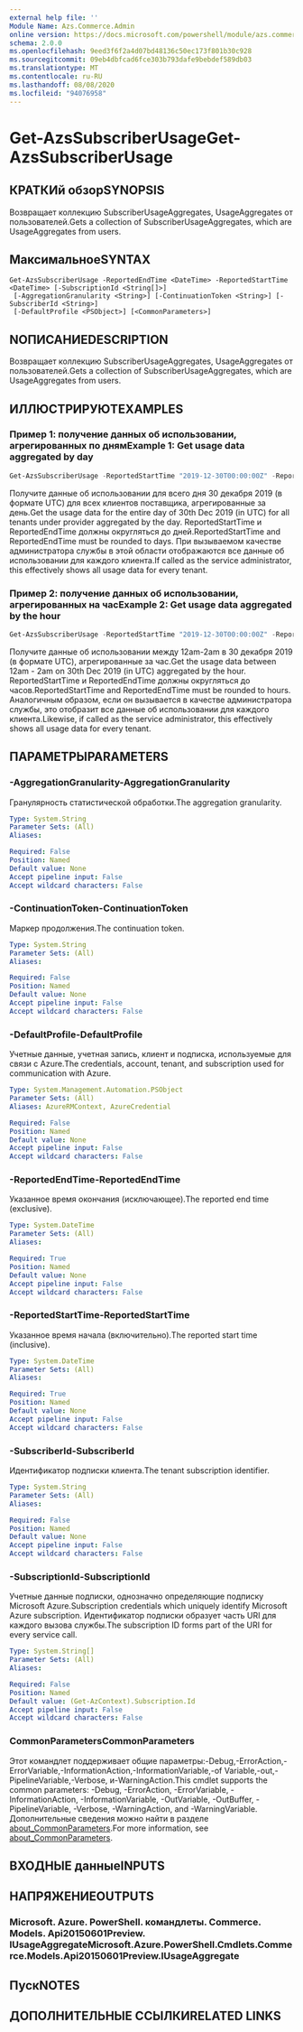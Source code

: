 ```yaml
---
external help file: ''
Module Name: Azs.Commerce.Admin
online version: https://docs.microsoft.com/powershell/module/azs.commerce.admin/get-azssubscriberusage
schema: 2.0.0
ms.openlocfilehash: 9eed3f6f2a4d07bd48136c50ec173f801b30c928
ms.sourcegitcommit: 09eb4dbfcad6fce303b793dafe9bebdef589db03
ms.translationtype: MT
ms.contentlocale: ru-RU
ms.lasthandoff: 08/08/2020
ms.locfileid: "94076958"
---
```

# <span data-ttu-id="53d84-101">Get-AzsSubscriberUsage</span><span class="sxs-lookup"><span data-stu-id="53d84-101">Get-AzsSubscriberUsage</span></span>

## <span data-ttu-id="53d84-102">КРАТКИй обзор</span><span class="sxs-lookup"><span data-stu-id="53d84-102">SYNOPSIS</span></span>
<span data-ttu-id="53d84-103">Возвращает коллекцию SubscriberUsageAggregates, UsageAggregates от пользователей.</span><span class="sxs-lookup"><span data-stu-id="53d84-103">Gets a collection of SubscriberUsageAggregates, which are UsageAggregates from users.</span></span>

## <span data-ttu-id="53d84-104">Максимальное</span><span class="sxs-lookup"><span data-stu-id="53d84-104">SYNTAX</span></span>

```
Get-AzsSubscriberUsage -ReportedEndTime <DateTime> -ReportedStartTime <DateTime> [-SubscriptionId <String[]>]
 [-AggregationGranularity <String>] [-ContinuationToken <String>] [-SubscriberId <String>]
 [-DefaultProfile <PSObject>] [<CommonParameters>]
```

## <span data-ttu-id="53d84-105">NОПИСАНИЕ</span><span class="sxs-lookup"><span data-stu-id="53d84-105">DESCRIPTION</span></span>
<span data-ttu-id="53d84-106">Возвращает коллекцию SubscriberUsageAggregates, UsageAggregates от пользователей.</span><span class="sxs-lookup"><span data-stu-id="53d84-106">Gets a collection of SubscriberUsageAggregates, which are UsageAggregates from users.</span></span>

## <span data-ttu-id="53d84-107">ИЛЛЮСТРИРУЮТ</span><span class="sxs-lookup"><span data-stu-id="53d84-107">EXAMPLES</span></span>

### <span data-ttu-id="53d84-108">Пример 1: получение данных об использовании, агрегированных по дням</span><span class="sxs-lookup"><span data-stu-id="53d84-108">Example 1: Get usage data aggregated by day</span></span>
```powershell
Get-AzsSubscriberUsage -ReportedStartTime "2019-12-30T00:00:00Z" -ReportedEndTime "2019-12-31T00:00:00Z" -AggregationGranularity Daily
```

<span data-ttu-id="53d84-109">Получите данные об использовании для всего дня 30 декабря 2019 (в формате UTC) для всех клиентов поставщика, агрегированные за день.</span><span class="sxs-lookup"><span data-stu-id="53d84-109">Get the usage data for the entire day of 30th Dec 2019 (in UTC) for all tenants under provider aggregated by the day.</span></span>
<span data-ttu-id="53d84-110">ReportedStartTime и ReportedEndTime должны округляться до дней.</span><span class="sxs-lookup"><span data-stu-id="53d84-110">ReportedStartTime and ReportedEndTime must be rounded to days.</span></span>
<span data-ttu-id="53d84-111">При вызываемом качестве администратора службы в этой области отображаются все данные об использовании для каждого клиента.</span><span class="sxs-lookup"><span data-stu-id="53d84-111">If called as the service administrator, this effectively shows all usage data for every tenant.</span></span>

### <span data-ttu-id="53d84-112">Пример 2: получение данных об использовании, агрегированных на час</span><span class="sxs-lookup"><span data-stu-id="53d84-112">Example 2: Get usage data aggregated by the hour</span></span>
```powershell
Get-AzsSubscriberUsage -ReportedStartTime "2019-12-30T00:00:00Z" -ReportedEndTime "2019-12-30T02:00:00Z" -AggregationGranularity Hourly
```

<span data-ttu-id="53d84-113">Получите данные об использовании между 12am-2am в 30 декабря 2019 (в формате UTC), агрегированные за час.</span><span class="sxs-lookup"><span data-stu-id="53d84-113">Get the usage data between  12am - 2am on 30th Dec 2019 (in UTC) aggregated by the hour.</span></span>
<span data-ttu-id="53d84-114">ReportedStartTime и ReportedEndTime должны округляться до часов.</span><span class="sxs-lookup"><span data-stu-id="53d84-114">ReportedStartTime and ReportedEndTime must be rounded to hours.</span></span>
<span data-ttu-id="53d84-115">Аналогичным образом, если он вызывается в качестве администратора службы, это отобразит все данные об использовании для каждого клиента.</span><span class="sxs-lookup"><span data-stu-id="53d84-115">Likewise, if called as the service administrator, this effectively shows all usage data for every tenant.</span></span>

## <span data-ttu-id="53d84-116">ПАРАМЕТРЫ</span><span class="sxs-lookup"><span data-stu-id="53d84-116">PARAMETERS</span></span>

### <span data-ttu-id="53d84-117">-AggregationGranularity</span><span class="sxs-lookup"><span data-stu-id="53d84-117">-AggregationGranularity</span></span>
<span data-ttu-id="53d84-118">Гранулярность статистической обработки.</span><span class="sxs-lookup"><span data-stu-id="53d84-118">The aggregation granularity.</span></span>

```yaml
Type: System.String
Parameter Sets: (All)
Aliases:

Required: False
Position: Named
Default value: None
Accept pipeline input: False
Accept wildcard characters: False

```

### <span data-ttu-id="53d84-119">-ContinuationToken</span><span class="sxs-lookup"><span data-stu-id="53d84-119">-ContinuationToken</span></span>
<span data-ttu-id="53d84-120">Маркер продолжения.</span><span class="sxs-lookup"><span data-stu-id="53d84-120">The continuation token.</span></span>

```yaml
Type: System.String
Parameter Sets: (All)
Aliases:

Required: False
Position: Named
Default value: None
Accept pipeline input: False
Accept wildcard characters: False

```

### <span data-ttu-id="53d84-121">-DefaultProfile</span><span class="sxs-lookup"><span data-stu-id="53d84-121">-DefaultProfile</span></span>
<span data-ttu-id="53d84-122">Учетные данные, учетная запись, клиент и подписка, используемые для связи с Azure.</span><span class="sxs-lookup"><span data-stu-id="53d84-122">The credentials, account, tenant, and subscription used for communication with Azure.</span></span>

```yaml
Type: System.Management.Automation.PSObject
Parameter Sets: (All)
Aliases: AzureRMContext, AzureCredential

Required: False
Position: Named
Default value: None
Accept pipeline input: False
Accept wildcard characters: False

```

### <span data-ttu-id="53d84-123">-ReportedEndTime</span><span class="sxs-lookup"><span data-stu-id="53d84-123">-ReportedEndTime</span></span>
<span data-ttu-id="53d84-124">Указанное время окончания (исключающее).</span><span class="sxs-lookup"><span data-stu-id="53d84-124">The reported end time (exclusive).</span></span>

```yaml
Type: System.DateTime
Parameter Sets: (All)
Aliases:

Required: True
Position: Named
Default value: None
Accept pipeline input: False
Accept wildcard characters: False

```

### <span data-ttu-id="53d84-125">-ReportedStartTime</span><span class="sxs-lookup"><span data-stu-id="53d84-125">-ReportedStartTime</span></span>
<span data-ttu-id="53d84-126">Указанное время начала (включительно).</span><span class="sxs-lookup"><span data-stu-id="53d84-126">The reported start time (inclusive).</span></span>

```yaml
Type: System.DateTime
Parameter Sets: (All)
Aliases:

Required: True
Position: Named
Default value: None
Accept pipeline input: False
Accept wildcard characters: False

```

### <span data-ttu-id="53d84-127">-SubscriberId</span><span class="sxs-lookup"><span data-stu-id="53d84-127">-SubscriberId</span></span>
<span data-ttu-id="53d84-128">Идентификатор подписки клиента.</span><span class="sxs-lookup"><span data-stu-id="53d84-128">The tenant subscription identifier.</span></span>

```yaml
Type: System.String
Parameter Sets: (All)
Aliases:

Required: False
Position: Named
Default value: None
Accept pipeline input: False
Accept wildcard characters: False

```

### <span data-ttu-id="53d84-129">-SubscriptionId</span><span class="sxs-lookup"><span data-stu-id="53d84-129">-SubscriptionId</span></span>
<span data-ttu-id="53d84-130">Учетные данные подписки, однозначно определяющие подписку Microsoft Azure.</span><span class="sxs-lookup"><span data-stu-id="53d84-130">Subscription credentials which uniquely identify Microsoft Azure subscription.</span></span> <span data-ttu-id="53d84-131">Идентификатор подписки образует часть URI для каждого вызова службы.</span><span class="sxs-lookup"><span data-stu-id="53d84-131">The subscription ID forms part of the URI for every service call.</span></span>

```yaml
Type: System.String[]
Parameter Sets: (All)
Aliases:

Required: False
Position: Named
Default value: (Get-AzContext).Subscription.Id
Accept pipeline input: False
Accept wildcard characters: False

```

### <span data-ttu-id="53d84-132">CommonParameters</span><span class="sxs-lookup"><span data-stu-id="53d84-132">CommonParameters</span></span>
<span data-ttu-id="53d84-133">Этот командлет поддерживает общие параметры:-Debug,-ErrorAction,-ErrorVariable,-InformationAction,-InformationVariable,-of Variable,-out,-PipelineVariable,-Verbose, и-WarningAction.</span><span class="sxs-lookup"><span data-stu-id="53d84-133">This cmdlet supports the common parameters: -Debug, -ErrorAction, -ErrorVariable, -InformationAction, -InformationVariable, -OutVariable, -OutBuffer, -PipelineVariable, -Verbose, -WarningAction, and -WarningVariable.</span></span> <span data-ttu-id="53d84-134">Дополнительные сведения можно найти в разделе [about_CommonParameters](http://go.microsoft.com/fwlink/?LinkID=113216).</span><span class="sxs-lookup"><span data-stu-id="53d84-134">For more information, see [about_CommonParameters](http://go.microsoft.com/fwlink/?LinkID=113216).</span></span>

## <span data-ttu-id="53d84-135">ВХОДНЫЕ данные</span><span class="sxs-lookup"><span data-stu-id="53d84-135">INPUTS</span></span>

## <span data-ttu-id="53d84-136">НАПРЯЖЕНИЕ</span><span class="sxs-lookup"><span data-stu-id="53d84-136">OUTPUTS</span></span>

### <span data-ttu-id="53d84-137">Microsoft. Azure. PowerShell. командлеты. Commerce. Models. Api20150601Preview. IUsageAggregate</span><span class="sxs-lookup"><span data-stu-id="53d84-137">Microsoft.Azure.PowerShell.Cmdlets.Commerce.Models.Api20150601Preview.IUsageAggregate</span></span>



## <span data-ttu-id="53d84-138">Пуск</span><span class="sxs-lookup"><span data-stu-id="53d84-138">NOTES</span></span>

## <span data-ttu-id="53d84-139">ДОПОЛНИТЕЛЬНЫЕ ССЫЛКИ</span><span class="sxs-lookup"><span data-stu-id="53d84-139">RELATED LINKS</span></span>

